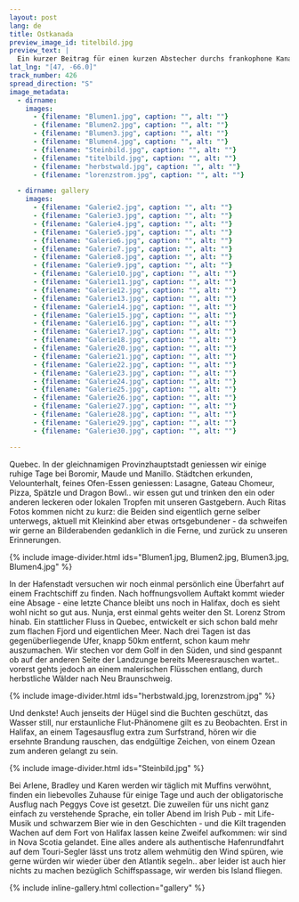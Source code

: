 ```yaml
---
layout: post
lang: de
title: Ostkanada
preview_image_id: titelbild.jpg
preview_text: |
  Ein kurzer Beitrag für einen kurzen Abstecher durchs frankophone Kanada, und weiter bis zum Atlantik.
lat_lng: "[47, -66.0]"
track_number: 426
spread_direction: "S"
image_metadata:
  - dirname:
    images:
      - {filename: "Blumen1.jpg", caption: "", alt: ""}
      - {filename: "Blumen2.jpg", caption: "", alt: ""}
      - {filename: "Blumen3.jpg", caption: "", alt: ""}
      - {filename: "Blumen4.jpg", caption: "", alt: ""}
      - {filename: "Steinbild.jpg", caption: "", alt: ""}
      - {filename: "titelbild.jpg", caption: "", alt: ""}
      - {filename: "herbstwald.jpg", caption: "", alt: ""}
      - {filename: "lorenzstrom.jpg", caption: "", alt: ""}

  - dirname: gallery
    images:
      - {filename: "Galerie2.jpg", caption: "", alt: ""}
      - {filename: "Galerie3.jpg", caption: "", alt: ""}
      - {filename: "Galerie4.jpg", caption: "", alt: ""}
      - {filename: "Galerie5.jpg", caption: "", alt: ""}
      - {filename: "Galerie6.jpg", caption: "", alt: ""}
      - {filename: "Galerie7.jpg", caption: "", alt: ""}
      - {filename: "Galerie8.jpg", caption: "", alt: ""}
      - {filename: "Galerie9.jpg", caption: "", alt: ""}
      - {filename: "Galerie10.jpg", caption: "", alt: ""}
      - {filename: "Galerie11.jpg", caption: "", alt: ""}
      - {filename: "Galerie12.jpg", caption: "", alt: ""}
      - {filename: "Galerie13.jpg", caption: "", alt: ""}
      - {filename: "Galerie14.jpg", caption: "", alt: ""}
      - {filename: "Galerie15.jpg", caption: "", alt: ""}
      - {filename: "Galerie16.jpg", caption: "", alt: ""}
      - {filename: "Galerie17.jpg", caption: "", alt: ""}
      - {filename: "Galerie18.jpg", caption: "", alt: ""}
      - {filename: "Galerie20.jpg", caption: "", alt: ""}
      - {filename: "Galerie21.jpg", caption: "", alt: ""}
      - {filename: "Galerie22.jpg", caption: "", alt: ""}
      - {filename: "Galerie23.jpg", caption: "", alt: ""}
      - {filename: "Galerie24.jpg", caption: "", alt: ""}
      - {filename: "Galerie25.jpg", caption: "", alt: ""}
      - {filename: "Galerie26.jpg", caption: "", alt: ""}
      - {filename: "Galerie27.jpg", caption: "", alt: ""}
      - {filename: "Galerie28.jpg", caption: "", alt: ""}
      - {filename: "Galerie29.jpg", caption: "", alt: ""}
      - {filename: "Galerie30.jpg", caption: "", alt: ""}

---
```


Quebec. In der gleichnamigen Provinzhauptstadt geniessen wir einige ruhige Tage bei Boromir, Maude und Manillo. Städtchen erkunden, Velounterhalt, feines Ofen-Essen geniessen: Lasagne, Gateau Chomeur, Pizza, Spätzle und Dragon Bowl.. wir essen gut und trinken den ein oder anderen leckeren oder lokalen Tropfen mit unseren Gastgebern. Auch Ritas Fotos kommen nicht zu kurz: die Beiden sind eigentlich gerne selber unterwegs, aktuell mit Kleinkind aber etwas ortsgebundener - da schweifen wir gerne an Bilderabenden gedanklich in die Ferne, und zurück zu unseren Erinnerungen.

{% include image-divider.html ids="Blumen1.jpg, Blumen2.jpg, Blumen3.jpg, Blumen4.jpg" %}

In der Hafenstadt versuchen wir noch einmal persönlich eine Überfahrt auf einem Frachtschiff zu finden. Nach hoffnungsvollem Auftakt kommt wieder eine Absage - eine letzte Chance bleibt uns noch in Halifax, doch es sieht wohl nicht so gut aus. Nunja, erst einmal gehts weiter den St. Lorenz Strom hinab. Ein stattlicher Fluss in Quebec, entwickelt er sich schon bald mehr zum flachen Fjord und eigentlichen Meer. Nach drei Tagen ist das gegenüberliegende Ufer, knapp 50km entfernt, schon kaum mehr auszumachen. Wir stechen vor dem Golf in den Süden, und sind gespannt ob auf der anderen Seite der Landzunge bereits Meeresrauschen wartet.. vorerst gehts jedoch an einem malerischen Flüsschen entlang, durch herbstliche Wälder nach Neu Braunschweig.

{% include image-divider.html ids="herbstwald.jpg, lorenzstrom.jpg" %}

Und denkste! Auch jenseits der Hügel sind die Buchten geschützt, das Wasser still, nur erstaunliche Flut-Phänomene gilt es zu Beobachten. Erst in Halifax, an einem Tagesausflug extra zum Surfstrand, hören wir die ersehnte Brandung rauschen, das endgültige Zeichen, von einem Ozean zum anderen gelangt zu sein.

{% include image-divider.html ids="Steinbild.jpg" %}

Bei Arlene, Bradley und Karen werden wir täglich mit Muffins verwöhnt, finden ein liebevolles Zuhause für einige Tage und auch der obligatorische Ausflug nach Peggys Cove ist gesetzt. Die zuweilen für uns nicht ganz einfach zu verstehende Sprache, ein toller Abend im Irish Pub - mit Life-Musik und schwarzem Bier wie in den Geschichten - und die Kilt tragenden Wachen auf dem Fort von Halifax lassen keine Zweifel aufkommen: wir sind in Nova Scotia gelandet. Eine alles andere als authentische Hafenrundfahrt auf dem Touri-Segler lässt uns trotz allem wehmütig den Wind spüren, wie gerne würden wir wieder über den Atlantik segeln.. aber leider ist auch hier nichts zu machen bezüglich Schiffspassage, wir werden bis Island fliegen.

{% include inline-gallery.html collection="gallery" %}